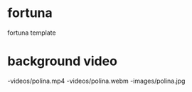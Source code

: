 # fortuna
fortuna template
# background video
-videos/polina.mp4
-videos/polina.webm
-images/polina.jpg
